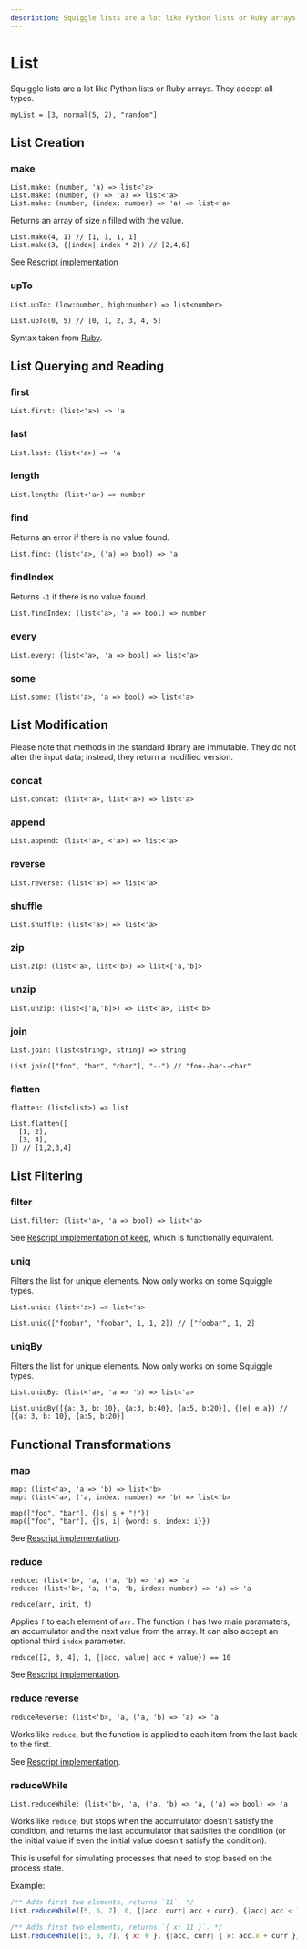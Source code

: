 ```yaml
---
description: Squiggle lists are a lot like Python lists or Ruby arrays. They accept all types.
---
```


# List

Squiggle lists are a lot like Python lists or Ruby arrays. They accept all types.

```squiggle
myList = [3, normal(5, 2), "random"]
```

## List Creation

### make

```
List.make: (number, 'a) => list<'a>
List.make: (number, () => 'a) => list<'a>
List.make: (number, (index: number) => 'a) => list<'a>
```

Returns an array of size `n` filled with the value.

```squiggle
List.make(4, 1) // [1, 1, 1, 1]
List.make(3, {|index| index * 2}) // [2,4,6]
```

See [Rescript implementation](https://rescript-lang.org/docs/manual/latest/api/belt/array#make)

### upTo

```
List.upTo: (low:number, high:number) => list<number>
```

```squiggle
List.upTo(0, 5) // [0, 1, 2, 3, 4, 5]
```

Syntax taken from [Ruby](https://apidock.com/ruby/v2_5_5/Integer/upto).


## List Querying and Reading 

### first

```
List.first: (list<'a>) => 'a
```

### last

```
List.last: (list<'a>) => 'a
```

### length

```
List.length: (list<'a>) => number
```

### find

Returns an error if there is no value found.
```
List.find: (list<'a>, ('a) => bool) => 'a
```

### findIndex

Returns `-1` if there is no value found.

```
List.findIndex: (list<'a>, 'a => bool) => number
```

### every

```
List.every: (list<'a>, 'a => bool) => list<'a>
```

### some

```
List.some: (list<'a>, 'a => bool) => list<'a>
```

## List Modification

Please note that methods in the standard library are immutable. They do not alter the input data; instead, they return a modified version.
### concat

```
List.concat: (list<'a>, list<'a>) => list<'a>
```

### append

```
List.append: (list<'a>, <'a>) => list<'a>
```

### reverse

```
List.reverse: (list<'a>) => list<'a>
```
### shuffle

```
List.shuffle: (list<'a>) => list<'a>
```

### zip

```
List.zip: (list<'a>, list<'b>) => list<['a,'b]>
```

### unzip

```
List.unzip: (list<['a,'b]>) => list<'a>, list<'b>
```

### join

```
List.join: (list<string>, string) => string
```

```squiggle
List.join(["foo", "bar", "char"], "--") // "foo--bar--char"
```

### flatten

```
flatten: (list<list>) => list
```

```squiggle
List.flatten([
  [1, 2],
  [3, 4],
]) // [1,2,3,4]
```

## List Filtering

### filter

```
List.filter: (list<'a>, 'a => bool) => list<'a>
```

See [Rescript implementation of keep](https://rescript-lang.org/docs/manual/latest/api/belt/array#keep), which is functionally equivalent.

### uniq

Filters the list for unique elements. Now only works on some Squiggle types.

```
List.uniq: (list<'a>) => list<'a>
```

```squiggle
List.uniq(["foobar", "foobar", 1, 1, 2]) // ["foobar", 1, 2]
```

### uniqBy

Filters the list for unique elements. Now only works on some Squiggle types.

```
List.uniqBy: (list<'a>, 'a => 'b) => list<'a>
```

```squiggle
List.uniqBy([{a: 3, b: 10}, {a:3, b:40}, {a:5, b:20}], {|e| e.a}) // [{a: 3, b: 10}, {a:5, b:20}]
```

## Functional Transformations

### map

```
map: (list<'a>, 'a => 'b) => list<'b>
map: (list<'a>, ('a, index: number) => 'b) => list<'b>
```

```squiggle
map(["foo", "bar"], {|s| s + "!"})
map(["foo", "bar"], {|s, i| {word: s, index: i}})
```

See [Rescript implementation](https://rescript-lang.org/docs/manual/latest/api/belt/array#map).


### reduce

```
reduce: (list<'b>, 'a, ('a, 'b) => 'a) => 'a
reduce: (list<'b>, 'a, ('a, 'b, index: number) => 'a) => 'a
```

`reduce(arr, init, f)`

Applies `f` to each element of `arr`. The function `f` has two main paramaters, an accumulator and the next value from the array. It can also accept an optional third `index` parameter.

```squiggle
reduce([2, 3, 4], 1, {|acc, value| acc + value}) == 10
```

See [Rescript implementation](https://rescript-lang.org/docs/manual/latest/api/belt/array#reduce).

### reduce reverse

```
reduceReverse: (list<'b>, 'a, ('a, 'b) => 'a) => 'a
```

Works like `reduce`, but the function is applied to each item from the last back to the first.

See [Rescript implementation](https://rescript-lang.org/docs/manual/latest/api/belt/array#reducereverse).

### reduceWhile

```
List.reduceWhile: (list<'b>, 'a, ('a, 'b) => 'a, ('a) => bool) => 'a
```

Works like `reduce`, but stops when the accumulator doesn't satisfy the condition, and returns the last accumulator that satisfies the condition (or the initial value if even the initial value doesn't satisfy the condition).

This is useful for simulating processes that need to stop based on the process state.

Example:

```js
/** Adds first two elements, returns `11`. */
List.reduceWhile([5, 6, 7], 0, {|acc, curr| acc + curr}, {|acc| acc < 15})

/** Adds first two elements, returns `{ x: 11 }`. */
List.reduceWhile([5, 6, 7], { x: 0 }, {|acc, curr| { x: acc.x + curr }}, {|acc| acc.x < 15})
```
